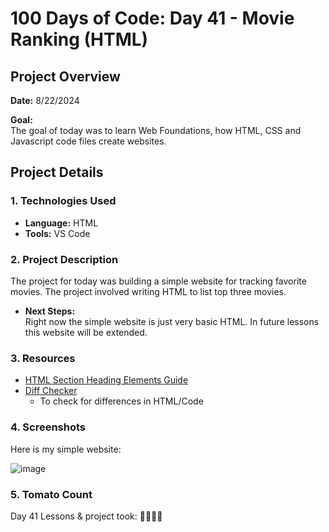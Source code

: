 # 100 Days of Code: Day 41 - Movie Ranking (HTML)

## Project Overview
**Date:** 8/22/2024

**Goal:**  
The goal of today was to learn Web Foundations, how HTML, CSS and Javascript code files create websites. 

## Project Details
### 1. Technologies Used
- **Language:** HTML
- **Tools:** VS Code
### 2. Project Description

The project for today was building a simple website for tracking favorite movies. The project involved writing HTML to list top three movies. 



- **Next Steps:**  
  Right now the simple website is just very basic HTML. In future lessons this website will be extended. 


### 3. Resources
- [HTML Section Heading Elements Guide](https://developer.mozilla.org/en-US/docs/Web/HTML/Element/Heading_Elements)
- [Diff Checker](https://www.diffchecker.com/)
  - To check for differences in HTML/Code 


### 4. Screenshots

Here is my simple website:

![image](https://github.com/user-attachments/assets/a8a083e0-8614-4eaf-b666-4a10091fc17d)

### 5. Tomato Count

Day 41 Lessons & project took: 🍅🍅🍅🍅



